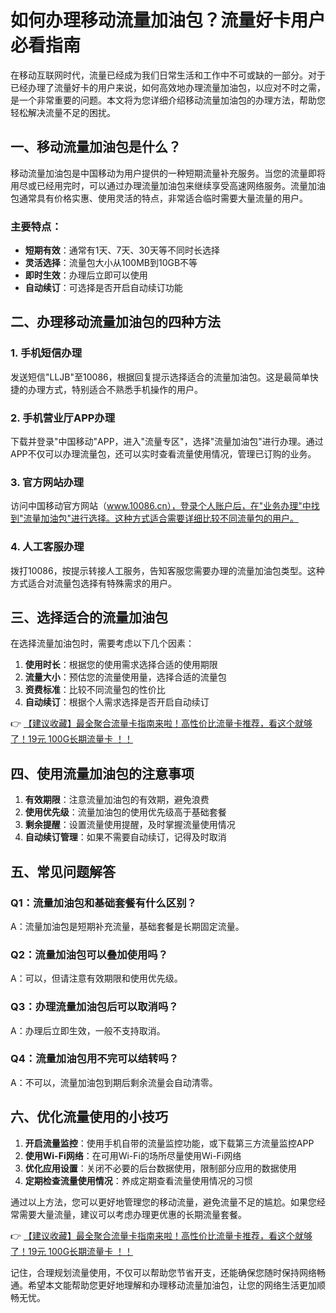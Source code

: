 # 如何办理移动流量加油包？流量好卡用户必看指南

在移动互联网时代，流量已经成为我们日常生活和工作中不可或缺的一部分。对于已经办理了流量好卡的用户来说，如何高效地办理流量加油包，以应对不时之需，是一个非常重要的问题。本文将为您详细介绍移动流量加油包的办理方法，帮助您轻松解决流量不足的困扰。

## 一、移动流量加油包是什么？

移动流量加油包是中国移动为用户提供的一种短期流量补充服务。当您的流量即将用尽或已经用完时，可以通过办理流量加油包来继续享受高速网络服务。流量加油包通常具有价格实惠、使用灵活的特点，非常适合临时需要大量流量的用户。

### 主要特点：
- **短期有效**：通常有1天、7天、30天等不同时长选择
- **灵活选择**：流量包大小从100MB到10GB不等
- **即时生效**：办理后立即可以使用
- **自动续订**：可选择是否开启自动续订功能

## 二、办理移动流量加油包的四种方法

### 1. 手机短信办理
发送短信"LLJB"至10086，根据回复提示选择适合的流量加油包。这是最简单快捷的办理方式，特别适合不熟悉手机操作的用户。

### 2. 手机营业厅APP办理
下载并登录"中国移动"APP，进入"流量专区"，选择"流量加油包"进行办理。通过APP不仅可以办理流量包，还可以实时查看流量使用情况，管理已订购的业务。

### 3. 官方网站办理
访问中国移动官方网站（www.10086.cn），登录个人账户后，在"业务办理"中找到"流量加油包"进行选择。这种方式适合需要详细比较不同流量包的用户。

### 4. 人工客服办理
拨打10086，按提示转接人工服务，告知客服您需要办理的流量加油包类型。这种方式适合对流量包选择有特殊需求的用户。

## 三、选择适合的流量加油包

在选择流量加油包时，需要考虑以下几个因素：

1. **使用时长**：根据您的使用需求选择合适的使用期限
2. **流量大小**：预估您的流量使用量，选择合适的流量包
3. **资费标准**：比较不同流量包的性价比
4. **自动续订**：根据个人需求选择是否开启自动续订

👉 [【建议收藏】最全聚合流量卡指南来啦！高性价比流量卡推荐，看这个就够了！19元 100G长期流量卡 ！！](https://bit.ly/Liuliangka)

## 四、使用流量加油包的注意事项

1. **有效期限**：注意流量加油包的有效期，避免浪费
2. **使用优先级**：流量加油包的使用优先级高于基础套餐
3. **剩余提醒**：设置流量使用提醒，及时掌握流量使用情况
4. **自动续订管理**：如果不需要自动续订，记得及时取消

## 五、常见问题解答

### Q1：流量加油包和基础套餐有什么区别？
A：流量加油包是短期补充流量，基础套餐是长期固定流量。

### Q2：流量加油包可以叠加使用吗？
A：可以，但请注意有效期限和使用优先级。

### Q3：办理流量加油包后可以取消吗？
A：办理后立即生效，一般不支持取消。

### Q4：流量加油包用不完可以结转吗？
A：不可以，流量加油包到期后剩余流量会自动清零。

## 六、优化流量使用的小技巧

1. **开启流量监控**：使用手机自带的流量监控功能，或下载第三方流量监控APP
2. **使用Wi-Fi网络**：在可用Wi-Fi的场所尽量使用Wi-Fi网络
3. **优化应用设置**：关闭不必要的后台数据使用，限制部分应用的数据使用
4. **定期检查流量使用情况**：养成定期查看流量使用情况的习惯

通过以上方法，您可以更好地管理您的移动流量，避免流量不足的尴尬。如果您经常需要大量流量，建议可以考虑办理更优惠的长期流量套餐。

👉 [【建议收藏】最全聚合流量卡指南来啦！高性价比流量卡推荐，看这个就够了！19元 100G长期流量卡 ！！](https://bit.ly/Liuliangka)

记住，合理规划流量使用，不仅可以帮助您节省开支，还能确保您随时保持网络畅通。希望本文能帮助您更好地理解和办理移动流量加油包，让您的网络生活更加顺畅无忧。